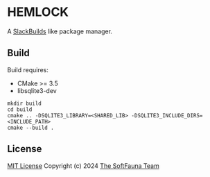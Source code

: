 # HEMLOCK

A [SlackBuilds](https://slackbuilds.org) like package manager.

## Build

Build requires:
- CMake >= 3.5
- libsqlite3-dev

~~~
mkdir build
cd build
cmake .. -DSQLITE3_LIBRARY=<SHARED_LIB> -DSQLITE3_INCLUDE_DIRS=<INCLUDE_PATH>
cmake --build .
~~~

## License

[MIT License](/LICENSE)
Copyright (c) 2024 [The SoftFauna Team](/AUTHORS.md)